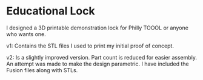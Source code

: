 # Educational Lock

I designed a 3D printable demonstration lock for Philly TOOOL or anyone who wants one. 

v1: Contains the STL files I used to print my initial proof of concept. 

v2: Is a slightly improved version. Part count is reduced for easier assembly. An attempt was made to make the design parametric. I have included the Fusion files along with STLs.